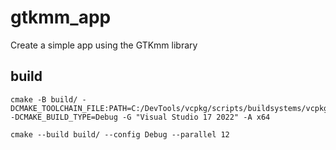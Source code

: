 # gtkmm_app

Create a simple app using the GTKmm library

## build

```[]
cmake -B build/ -DCMAKE_TOOLCHAIN_FILE:PATH=C:/DevTools/vcpkg/scripts/buildsystems/vcpkg.cmake -DCMAKE_BUILD_TYPE=Debug -G "Visual Studio 17 2022" -A x64

cmake --build build/ --config Debug --parallel 12
```
